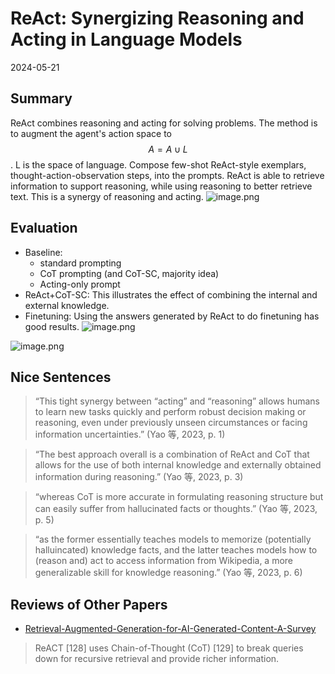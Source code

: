 # ReAct: Synergizing Reasoning and Acting in Language Models
2024-05-21
## Summary
ReAct combines reasoning and acting for solving problems. The method is to augment the agent's action space to $$A=A\cup L$$. L is the space of language. Compose few-shot ReAct-style exemplars, thought-action-observation steps, into the prompts. ReAct is able to retrieve information to support reasoning, while using reasoning to better retrieve text. This is a synergy of reasoning and acting.
![image.png](https://s2.loli.net/2024/05/22/cIE784BhM3YWaJu.png)
## Evaluation
- Baseline:
	- standard prompting
	- CoT prompting (and CoT-SC, majority idea)
	- Acting-only prompt
- ReAct+CoT-SC: This illustrates the effect of combining the internal and external knowledge.
- Finetuning: Using the answers generated by ReAct to do finetuning has good results.
![image.png](https://s2.loli.net/2024/05/21/cinLvAfCK9Ykaoh.png)

![image.png](https://s2.loli.net/2024/05/21/g7fUdSTzEqjr1vO.png)
## Nice Sentences
> “This tight synergy between “acting” and “reasoning” allows humans to learn new tasks quickly and perform robust decision making or reasoning, even under previously unseen circumstances or facing information uncertainties.” (Yao 等, 2023, p. 1)

> “The best approach overall is a combination of ReAct and CoT that allows for the use of both internal knowledge and externally obtained information during reasoning.” (Yao 等, 2023, p. 3)

>“whereas CoT is more accurate in formulating reasoning structure but can easily suffer from hallucinated facts or thoughts.” (Yao 等, 2023, p. 5)

> “as the former essentially teaches models to memorize (potentially halluincated) knowledge facts, and the latter teaches models how to (reason and) act to access information from Wikipedia, a more generalizable skill for knowledge reasoning.” (Yao 等, 2023, p. 6)

## Reviews of Other Papers
- [Retrieval-Augmented-Generation-for-AI-Generated-Content-A-Survey](../../Arxiv/2023/Retrieval-Augmented-Generation-for-AI-Generated-Content-A-Survey.md)
> ReACT [128] uses Chain-of-Thought (CoT) [129] to break queries down for recursive retrieval and provide richer information.


